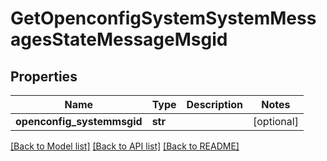 # GetOpenconfigSystemSystemMessagesStateMessageMsgid

## Properties
Name | Type | Description | Notes
------------ | ------------- | ------------- | -------------
**openconfig_systemmsgid** | **str** |  | [optional] 

[[Back to Model list]](../README.md#documentation-for-models) [[Back to API list]](../README.md#documentation-for-api-endpoints) [[Back to README]](../README.md)


